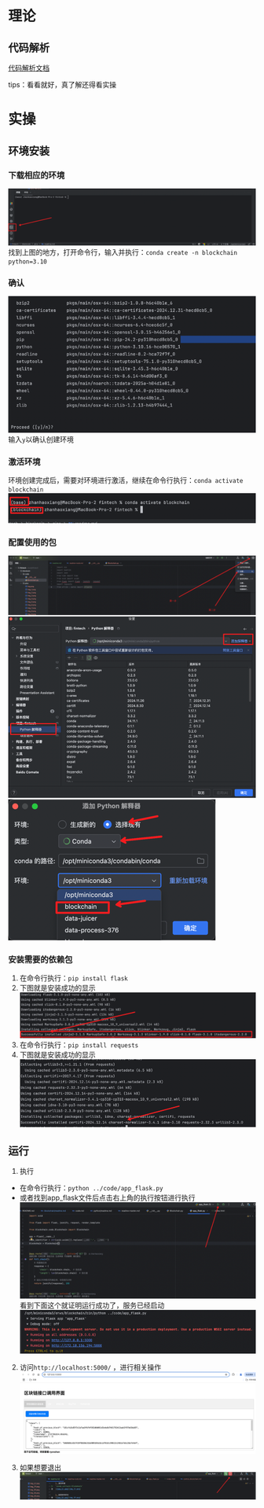 # 理论
## 代码解析
[代码解析文档](code.md)

tips：看看就好，真了解还得看实操

# 实操
## 环境安装
### 下载相应的环境
![img_31.png](../../pics/img_31.png)
找到上图的地方，打开命令行，输入并执行：`conda create -n blockchain python=3.10`

### 确认
![img_32.png](../../pics/img_32.png)
输入`y`以确认创建环境

### 激活环境
环境创建完成后，需要对环境进行激活，继续在命令行执行：`conda activate blockchain`
![img_33.png](../../pics/img_33.png)

### 配置使用的包
![img_23.png](../../pics/img_23.png)
![img_28.png](../../pics/img_28.png)
![img_37.png](../../pics/img_37.png)

### 安装需要的依赖包
1. 在命令行执行：`pip install flask`
2. 下图就是安装成功的显示
![img_35.png](../../pics/img_35.png)
3. 在命令行执行：`pip install requests`
4. 下图就是安装成功的显示
![img_38.png](../../pics/img_38.png)

## 运行
1. 执行
- 在命令行执行：`python ../code/app_flask.py`
- 或者找到app_flask文件后点击右上角的执行按钮进行执行![img.png](../../pics/img42.png)
看到下面这个就证明运行成功了，服务已经启动
![img_39.png](../../pics/img_39.png)

2. 访问`http://localhost:5000/`
，进行相关操作
![img_40.png](../../pics/img_40.png)

3. 如果想要退出
![img_41.png](../../pics/img_41.png)